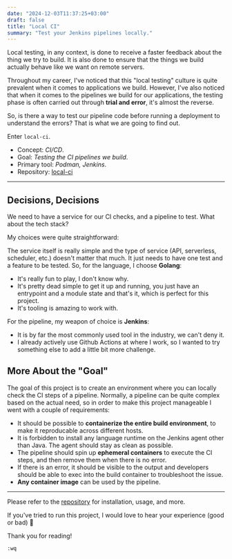 ```yaml
---
date: "2024-12-03T11:37:25+03:00"
draft: false
title: "Local CI"
summary: "Test your Jenkins pipelines locally."
---
```


Local testing, in any context, is done to receive a faster feedback about the thing we try to build.
It is also done to ensure that the things we build actually behave like we want on remote servers.

Throughout my career, I've noticed that this "local testing" culture is quite prevalent when it comes to applications we build.
However, I've also noticed that when it comes to the pipelines we build for our applications, the testing phase is often carried out through **trial and error**, it's almost the reverse.

So, is there a way to test our pipeline code before running a deployment to understand the errors?
That is what we are going to find out.

Enter `local-ci`.

- Concept: _CI/CD_.
- Goal: _Testing the CI pipelines we build_.
- Primary tool: _Podman, Jenkins_.
- Repository: [local-ci](https://github.com/acikgozb/local-ci)

---

## Decisions, Decisions

We need to have a service for our CI checks, and a pipeline to test. What about the tech stack?

My choices were quite straightforward:

The service itself is really simple and the type of service (API, serverless, scheduler, etc.) doesn't matter that much.
It just needs to have one test and a feature to be tested.
So, for the language, I choose **Golang**:

- It's really fun to play, I don't know why.
- It's pretty dead simple to get it up and running, you just have an entrypoint and a module state and that's it, which is perfect for this project.
- It's tooling is amazing to work with.

For the pipeline, my weapon of choice is **Jenkins**:

- It is by far the most commonly used tool in the industry, we can't deny it.
- I already actively use Github Actions at where I work, so I wanted to try something else to add a little bit more challenge.

## More About the "Goal"

The goal of this project is to create an environment where you can locally check the CI steps of a pipeline.
Normally, a pipeline can be quite complex based on the actual need, so in order to make this project manageable I went with a couple of requirements:

- It should be possible to **containerize the entire build environment**, to make it reproducable across different hosts.
- It is forbidden to install any language runtime on the Jenkins agent other than Java. The agent should stay as clean as possible.
- The pipeline should spin up **ephemeral containers** to execute the CI steps, and then remove them when there is no error.
- If there is an error, it should be visible to the output and developers should be able to exec into the build container to troubleshoot the issue.
- **Any container image** can be used by the pipeline.

---

Please refer to the [repository](https://github.com/acikgozb/local-ci) for installation, usage, and more.

If you've tried to run this project, I would love to hear your experience (good or bad) 🎉

Thank you for reading!

`:wq`
